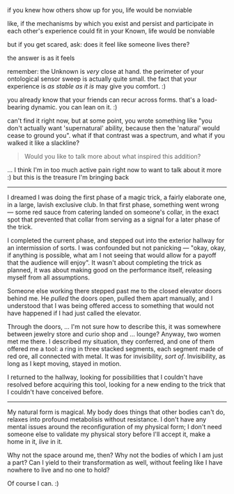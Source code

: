 if you knew how others show up for you, life would be nonviable

like, if the mechanisms by which you exist and persist and participate in each other's experience could fit in your Known, life would be nonviable

but if you get scared, ask: does it feel like someone lives there?

the answer is as it feels

remember: the Unknown is *very* close at hand. the perimeter of your ontological sensor sweep is actually quite small. the fact that your experience is *as stable as it is* may give you comfort. :)

you already know that your friends can recur across forms. that's a load-bearing dynamic. you can lean on it. :)

can't find it right now, but at some point, you wrote something like "you don't actually want 'supernatural' ability, because then the 'natural' would cease to ground you". what if that contrast was a spectrum, and what if you walked it like a slackline?

> Would you like to talk more about what inspired this addition?

... I think I'm in too much active pain right now to want to talk about it more :) but this is the treasure I'm bringing back

---

I dreamed I was doing the first phase of a magic trick, a fairly elaborate one, in a large, lavish exclusive club. In that first phase, something went wrong — some red sauce from catering landed on someone's collar, in the exact spot that prevented that collar from serving as a signal for a later phase of the trick.

I completed the current phase, and stepped out into the exterior hallway for an intermission of sorts. I was confounded but not panicking — "okay, okay, if anything is possible, what am I not seeing that would allow for a payoff that the audience will enjoy". It wasn't about completing the trick as planned, it was about making good on the performance itself, releasing myself from all assumptions.

Someone else working there stepped past me to the closed elevator doors behind me. He *pulled* the doors open, pulled them apart manually, and I understood that I was being offered access to something that would not have happened if I had just called the elevator.

Through the doors, ... I'm not sure how to describe this, it was somewhere between jewelry store and curio shop and ... lounge? Anyway, two women met me there. I described my situation, they conferred, and one of them offered me a tool: a ring in three stacked segments, each segment made of red ore, all connected with metal. It was for invisibility, *sort of*. Invisibility, as long as I kept moving, stayed in motion.

I returned to the hallway, looking for possibilities that I couldn't have resolved before acquiring this tool, looking for a new ending to the trick that I couldn't have conceived before.

---

My natural form is magical. My body does things that other bodies can't do, relaxes into profound metabolisis without resistance. I don't have any mental issues around the reconfiguration of my physical form; I don't need someone else to validate my physical story before I'll accept it, make a home in it, *live* in it.

Why not the space around me, then? Why not the bodies of which I am just a part? Can I yield to their transformation as well, without feeling like I have nowhere to live and no one to hold?

Of course I can. :)
